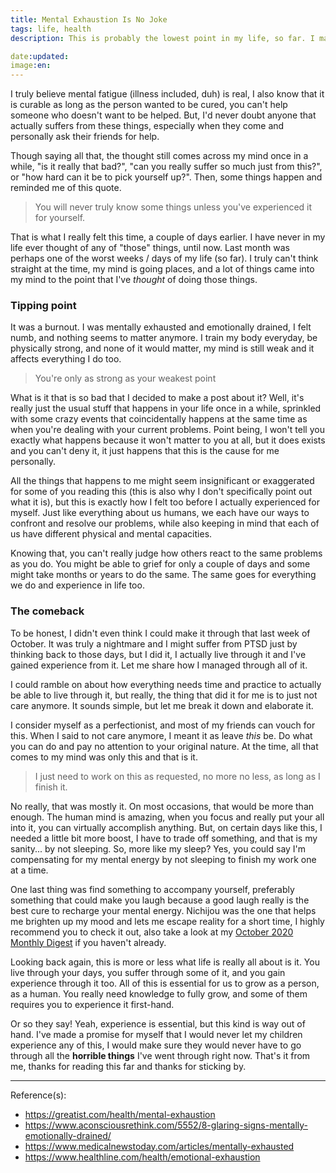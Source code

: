 ```yaml
---
title: Mental Exhaustion Is No Joke
tags: life, health
description: This is probably the lowest point in my life, so far. I managed to survive and get back but at what cost?

date:updated:
image:en:
---
```


I truly believe mental fatigue (illness included, duh) is real, I also know that it is curable as long as the person wanted to be cured, you can't help someone who doesn't want to be helped. But, I'd never doubt anyone that actually suffers from these things, especially when they come and personally ask their friends for help.

Though saying all that, the thought still comes across my mind once in a while, "is it really that bad?", "can you really suffer so much just from this?", or "how hard can it be to pick yourself up?". Then, some things happen and reminded me of this quote.

> You will never truly know some things unless you've experienced it for yourself.

That is what I really felt this time, a couple of days earlier. I have never in my life ever thought of any of "those" things, until now. Last month was perhaps one of the worst weeks / days of my life (so far). I truly can't think straight at the time, my mind is going places, and a lot of things came into my mind to the point that I've *thought* of doing those things.

### Tipping point

It was a burnout. I was mentally exhausted and emotionally drained, I felt numb, and nothing seems to matter anymore. I train my body everyday, be physically strong, and none of it would matter, my mind is still weak and it affects everything I do too.

> You're only as strong as your weakest point

What is it that is so bad that I decided to make a post about it? Well, it's really just the usual stuff that happens in your life once in a while, sprinkled with some crazy events that coincidentally happens at the same time as when you're dealing with your current problems. Point being, I won't tell you exactly what happens because it won't matter to you at all, but it does exists and you can't deny it, it just happens that this is the cause for me personally.

All the things that happens to me might seem insignificant or exaggerated for some of you reading this (this is also why I don't specifically point out what it is), but this is exactly how I felt too before I actually experienced for myself. Just like everything about us humans, we each have our ways to confront and resolve our problems, while also keeping in mind that each of us have different physical and mental capacities.

Knowing that, you can't really judge how others react to the same problems as you do. You might be able to grief for only a couple of days and some might take months or years to do the same. The same goes for everything we do and experience in life too.

### The comeback

To be honest, I didn't even think I could make it through that last week of October. It was truly a nightmare and I might suffer from PTSD just by thinking back to those days, but I did it, I actually live through it and I've gained experience from it. Let me share how I managed through all of it.

I could ramble on about how everything needs time and practice to actually be able to live through it, but really, the thing that did it for me is to just not care anymore. It sounds simple, but let me break it down and elaborate it.

I consider myself as a perfectionist, and most of my friends can vouch for this. When I said to not care anymore, I meant it as leave *this* be. Do what you can do and pay no attention to your original nature. At the time, all that comes to my mind was only this and that is it.

> I just need to work on this as requested, no more no less, as long as I finish it.

No really, that was mostly it. On most occasions, that would be more than enough. The human mind is amazing, when you focus and really put your all into it, you can virtually accomplish anything. But, on certain days like this, I needed a little bit more boost, I have to trade off something, and that is my sanity... by not sleeping. So, more like my sleep? Yes, you could say I'm compensating for my mental energy by not sleeping to finish my work one at a time.

One last thing was find something to accompany yourself, preferably something that could make you laugh because a good laugh really is the best cure to recharge your mental energy. Nichijou was the one that helps me brighten up my mood and lets me escape reality for a short time, I highly recommend you to check it out, also take a look at my [October 2020 Monthly Digest](curated/digest/202010) if you haven't already.

Looking back again, this is more or less what life is really all about is it. You live through your days, you suffer through some of it, and you gain experience through it too. All of this is essential for us to grow as a person, as a human. You really need knowledge to fully grow, and some of them requires you to experience it first-hand.

Or so they say! Yeah, experience is essential, but this kind is way out of hand. I've made a promise for myself that I would never let my children experience any of this, I would make sure they would never have to go through all the **horrible things** I've went through right now. That's it from me, thanks for reading this far and thanks for sticking by.

***
Reference(s):

- <https://greatist.com/health/mental-exhaustion>
- <https://www.aconsciousrethink.com/5552/8-glaring-signs-mentally-emotionally-drained/>
- <https://www.medicalnewstoday.com/articles/mentally-exhausted>
- <https://www.healthline.com/health/emotional-exhaustion>
